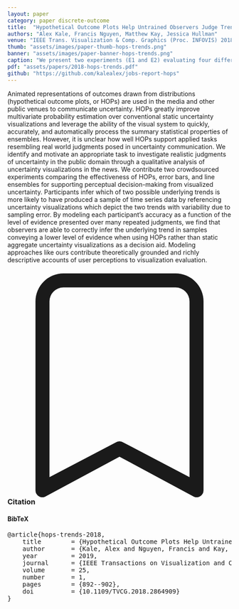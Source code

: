 ```yaml
---
layout: paper
category: paper discrete-outcome
title:  "Hypothetical Outcome Plots Help Untrained Observers Judge Trends in Ambiguous Data"
authors: "Alex Kale, Francis Nguyen, Matthew Kay, Jessica Hullman"
venue: "IEEE Trans. Visualization & Comp. Graphics (Proc. INFOVIS) 2018"
thumb: "assets/images/paper-thumb-hops-trends.png"
banner: "assets/images/paper-banner-hops-trends.png"
caption: "We present two experiments (E1 and E2) evaluating four different uncertainty visualizations (from left to right): bar graphs with error bars, bar hypothetical outcome plots (HOPs), static line ensembles, and line HOPs."
pdf: "assets/papers/2018-hops-trends.pdf"
github: "https://github.com/kalealex/jobs-report-hops"
---
```


<!-- abstract -->
Animated representations of outcomes drawn from distributions (hypothetical outcome plots, or HOPs) are used in the media and other public venues to communicate uncertainty. HOPs greatly improve multivariate probability estimation over conventional static uncertainty visualizations and leverage the ability of the visual system to quickly, accurately, and automatically process the summary statistical properties of ensembles. However, it is unclear how well HOPs support applied tasks resembling real world judgments posed in uncertainty communication. We identify and motivate an appropriate task to investigate realistic judgments of uncertainty in the public domain through a qualitative analysis of uncertainty visualizations in the news. We contribute two crowdsourced experiments comparing the effectiveness of HOPs, error bars, and line ensembles for supporting perceptual decision-making from visualized uncertainty. Participants infer which of two possible underlying trends is more likely to have produced a sample of time series data by referencing uncertainty visualizations which depict the two trends with variability due to sampling error. By modeling each participant’s accuracy as a function of the level of evidence presented over many repeated judgments, we find that observers are able to correctly infer the underlying trend in samples conveying a lower level of evidence when using HOPs rather than static aggregate uncertainty visualizations as a decision aid. Modeling approaches like ours contribute theoretically grounded and richly descriptive accounts of user perceptions to visualization evaluation.


<h3><svg xmlns="http://www.w3.org/2000/svg" fill="currentColor" class="bi bi-bookmark" viewBox="0 0 16 16">
  <path d="M2 2a2 2 0 0 1 2-2h8a2 2 0 0 1 2 2v13.5a.5.5 0 0 1-.777.416L8 13.101l-5.223 2.815A.5.5 0 0 1 2 15.5V2zm2-1a1 1 0 0 0-1 1v12.566l4.723-2.482a.5.5 0 0 1 .554 0L13 14.566V2a1 1 0 0 0-1-1H4z"/>
</svg> Citation</h3>
<div class="bibtex">
<!-- bibtex -->
<h4>BibTeX</h4>
<pre>
@article{hops-trends-2018,
	title        = {Hypothetical Outcome Plots Help Untrained Observers Judge Trends in Ambiguous Data},
	author       = {Kale, Alex and Nguyen, Francis and Kay, Matthew and Hullman, Jessica},
	year         = 2019,
	journal      = {IEEE Transactions on Visualization and Computer Graphics},
	volume       = 25,
	number       = 1,
	pages        = {892--902},
	doi          = {10.1109/TVCG.2018.2864909}
}
</pre>
</div>